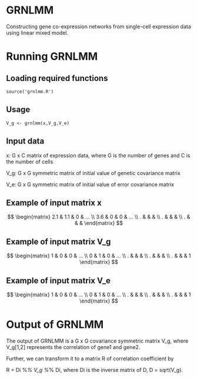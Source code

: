# GRNLMM
Constructing gene co-expression networks from single-cell expression data using linear mixed model.
# Running GRNLMM
## Loading required functions
`source('grnlmm.R')`

## Usage
`V_g <- grnlmm(x,V_g,V_e)`

## Input data
x: G x C matrix of expression data, where G is the number of genes and C is the number of cells

V_g: G x G symmetric matrix of initial value of genetic covariance matrix

V_e: G x G symmetric matrix of initial value of error covariance matrix

## Example of input matrix x
$$
  \begin{matrix}
   2.1 & 1.1 & 0 & ... \\
   3.6 & 0 & 0 & ... \\
   . &  &  & \\
   . &  &  & \\
   . &  &  & 
  \end{matrix}
$$

## Example of input matrix V_g
$$
  \begin{matrix}
   1 & 0 & 0 & ... \\
   0 & 1 & 0 & ... \\
   . &  &  & \\
   . &  &  & \\
   . &  &  & 1
  \end{matrix}
$$

## Example of input matrix V_e
$$
  \begin{matrix}
   1 & 0 & 0 & ... \\
   0 & 1 & 0 & ... \\
   . &  &  & \\
   . &  &  & \\
   . &  &  & 1
  \end{matrix}
$$

# Output of GRNLMM
The output of GRNLMM is a G x G covariance symmetric matrix V_g, where V_g[1,2] represents the correlation of gene1 and gene2.

Further, we can transform it to a matrix R of correlation coefficient by

R = Di %*% V_g %*% Di, where Di is the inverse matrix of D, D = sqrt(V_g).
